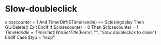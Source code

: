 # Slow-doubleclick
closecounter = 1 And TimerDiff($TimeHandle) &lt;= $closingdelay Then                 GUIDelete()                 Exit             EndIf             If $closecounter = 0 Then                 $closecounter = 1                 $TimeHandle = TimerInit()                 WinSetTitle($Form1, "", "Slow doubleclick to close")             EndIf         Case $typ = "loop"
